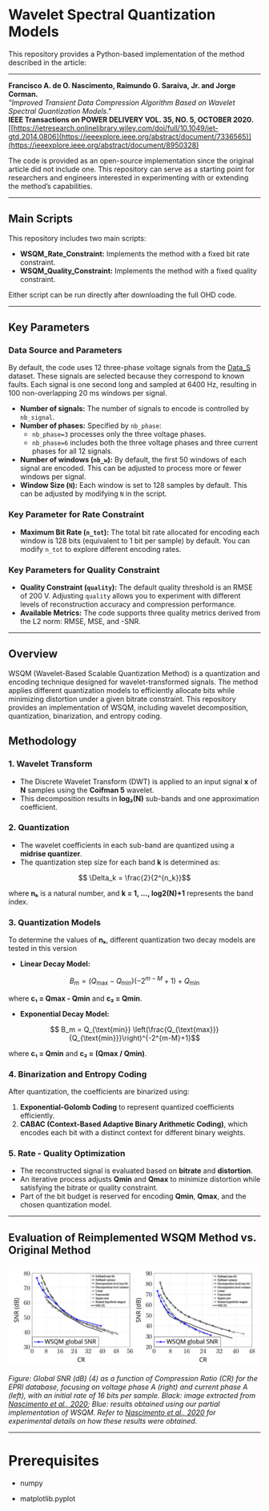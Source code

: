 # Wavelet Spectral Quantization Models

This repository provides a Python-based implementation of the method described in the article:  

---

**Francisco A. de O. Nascimento, Raimundo G. Saraiva, Jr. and Jorge Corman.**  
*"Improved Transient Data Compression Algorithm Based on Wavelet Spectral Quantization Models."*  
**IEEE Transactions on POWER DELIVERY VOL. 35, NO. 5, OCTOBER 2020.**  
[[https://ietresearch.onlinelibrary.wiley.com/doi/full/10.1049/iet-gtd.2014.0806](https://ieeexplore.ieee.org/abstract/document/7336565)](https://ieeexplore.ieee.org/abstract/document/8950328)

The code is provided as an open-source implementation since the original article did not include one. This repository can serve as a starting point for researchers and engineers interested in experimenting with or extending the method’s capabilities.

---

## Main Scripts

This repository includes two main scripts:  
- **WSQM_Rate_Constraint:** Implements the method with a fixed bit rate constraint.  
- **WSQM_Quality_Constraint:** Implements the method with a fixed quality constraint.  

Either script can be run directly after downloading the full OHD code.

---

## Key Parameters

### Data Source and Parameters 
By default, the code uses 12 three-phase voltage signals from the [Data_S](https://github.com/rte-france/digital-fault-recording-database) dataset. These signals are selected because they correspond to known faults. Each signal is one second long and sampled at 6400 Hz, resulting in 100 non-overlapping 20 ms windows per signal.

- **Number of signals:** The number of signals to encode is controlled by `nb_signal`.  
- **Number of phases:** Specified by `nb_phase`:  
  - `nb_phase=3` processes only the three voltage phases.  
  - `nb_phase=6` includes both the three voltage phases and three current phases for all 12 signals.  
- **Number of windows (`nb_w`):** By default, the first 50 windows of each signal are encoded. This can be adjusted to process more or fewer windows per signal.
- **Window Size (`N`):** Each window is set to 128 samples by default. This can be adjusted by modifying `N` in the script.  

### Key Parameter for Rate Constraint

- **Maximum Bit Rate (`n_tot`):** The total bit rate allocated for encoding each window is 128 bits (equivalent to 1 bit per sample) by default. You can modify `n_tot` to explore different encoding rates.

### Key Parameters for Quality Constraint

- **Quality Constraint (`quality`):** The default quality threshold is an RMSE of 200 V. Adjusting `quality` allows you to experiment with different levels of reconstruction accuracy and compression performance.  
- **Available Metrics:** The code supports three quality metrics derived from the L2 norm: RMSE, MSE, and -SNR.

---

## **Overview**  
WSQM (Wavelet-Based Scalable Quantization Method) is a quantization and encoding technique designed for wavelet-transformed signals. The method applies different quantization models to efficiently allocate bits while minimizing distortion under a given bitrate constraint. This repository provides an implementation of WSQM, including wavelet decomposition, quantization, binarization, and entropy coding.  

## **Methodology**  

### **1. Wavelet Transform**  
- The Discrete Wavelet Transform (DWT) is applied to an input signal **x** of **N** samples using the **Coifman 5** wavelet.  
- This decomposition results in **log₂(N)** sub-bands and one approximation coefficient.  

### **2. Quantization**  
- The wavelet coefficients in each sub-band are quantized using a **midrise quantizer**.  
- The quantization step size for each band **k** is determined as:  
```math
  \Delta_k = \frac{2}{2^{n_k}}
```
  where **nₖ** is a natural number, and **k = 1, …, log2(N)+1** represents the band index.  

### **3. Quantization Models**  
To determine the values of **nₖ**, different quantization two decay models are tested in this version 
- **Linear Decay Model:**  
```math
  B_m = (Q_{\text{max}} - Q_{\text{min}})(-2^{m-M} + 1) + Q_{\text{min}}
```
  where **c₁ = Qmax - Qmin** and **c₂ = Qmin**.  

- **Exponential Decay Model:**  
```math
  B_m = Q_{\text{min}} \left(\frac{Q_{\text{max}}}{Q_{\text{min}}}\right)^{-2^{m-M}+1}
```
  where **c₁ = Qmin** and **c₂ = (Qmax / Qmin)**.  

### **4. Binarization and Entropy Coding**  
After quantization, the coefficients are binarized using:  
1. **Exponential-Golomb Coding** to represent quantized coefficients efficiently.  
2. **CABAC (Context-Based Adaptive Binary Arithmetic Coding)**, which encodes each bit with a distinct context for different binary weights.  

### **5. Rate - Quality Optimization**  
- The reconstructed signal is evaluated based on **bitrate** and **distortion**.  
- An iterative process adjusts **Qmin** and **Qmax** to minimize distortion while satisfying the bitrate or quality constraint.  
- Part of the bit budget is reserved for encoding **Qmin**, **Qmax**, and the chosen quantization model.  

---

## Evaluation of Reimplemented WSQM Method vs. Original Method

![Reconstructed signal using the WSQM method](Comparison.png)

*Figure: Global SNR (dB) (4) as a function of Compression Ratio (CR) for the EPRI database, focusing on voltage phase A (right) and current phase A (left), with an initial rate of 16 bits per sample. Black: image extracted from [Nascimento et al., 2020](https://ieeexplore.ieee.org/abstract/document/8950328); Blue: results obtained using our partial implementation of WSQM. Refer to [Nascimento et al., 2020](https://ieeexplore.ieee.org/abstract/document/8950328) for experimental details on how these results were obtained.*

---

# Prerequisites

- numpy


- matplotlib.pyplot
